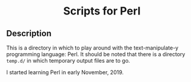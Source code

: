 <h1 align="center">
Scripts for Perl
</h1>


## Description
This is a directory in which to play around with the text-manipulate-y programming language: Perl.  It should be noted that there is a directory `temp.d/` in which temporary output files are to go.

I started learning Perl in early November, 2019.
